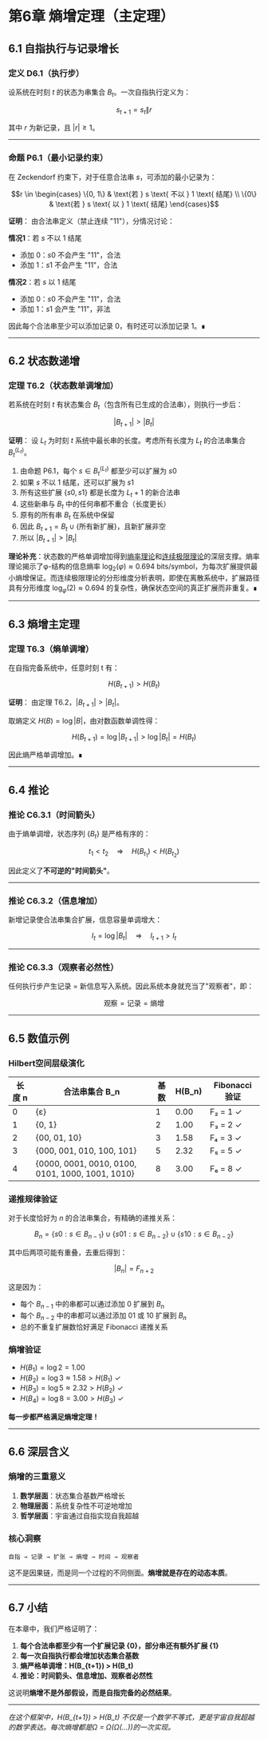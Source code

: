 # 第6章 熵增定理（主定理）

## 6.1 自指执行与记录增长

### 定义 D6.1（执行步）
设系统在时刻 $t$ 的状态为串集合 $B_t$。一次自指执行定义为：

$$s_{t+1} = s_t \| r$$

其中 $r$ 为新记录，且 $|r|\geq 1$。

---

### 命题 P6.1（最小记录约束）
在 Zeckendorf 约束下，对于任意合法串 $s$，可添加的最小记录为：

$$r \in \begin{cases}
\{0, 1\} & \text{若 } s \text{ 不以 } 1 \text{ 结尾} \\
\{0\} & \text{若 } s \text{ 以 } 1 \text{ 结尾}
\end{cases}$$

**证明**：
由合法串定义（禁止连续 "$11$"），分情况讨论：

**情况1**：若 $s$ 不以 $1$ 结尾
- 添加 $0$：$s0$ 不会产生 "$11$"，合法
- 添加 $1$：$s1$ 不会产生 "$11$"，合法

**情况2**：若 $s$ 以 $1$ 结尾  
- 添加 $0$：$s0$ 不会产生 "$11$"，合法
- 添加 $1$：$s1$ 会产生 "$11$"，非法

因此每个合法串至少可以添加记录 $0$，有时还可以添加记录 $1$。∎

---

## 6.2 状态数递增

### 定理 T6.2（状态数单调增加）
若系统在时刻 $t$ 有状态集合 $B_t$（包含所有已生成的合法串），则执行一步后：

$$|B_{t+1}| > |B_t|$$

**证明**：
设 $L_t$ 为时刻 $t$ 系统中最长串的长度。考虑所有长度为 $L_t$ 的合法串集合 $B_t^{(L_t)}$。

1. 由命题 P6.1，每个 $s \in B_t^{(L_t)}$ 都至少可以扩展为 $s0$
2. 如果 $s$ 不以 $1$ 结尾，还可以扩展为 $s1$  
3. 所有这些扩展 $\{s0, s1\}$ 都是长度为 $L_t + 1$ 的新合法串
4. 这些新串与 $B_t$ 中的任何串都不重合（长度更长）
5. 原有的所有串 $B_t$ 在系统中保留
6. 因此 $B_{t+1} = B_t \cup \{\text{所有新扩展}\}$，且新扩展非空
7. 所以 $|B_{t+1}| > |B_t|$

**理论补充**：状态数的严格单调增加得到[熵率理论](math/09-entropy-rate.md)和[连续极限理论](math/08-continuous-limit.md)的深层支撑。熵率理论揭示了φ-结构的信息熵率 $\log_2(\varphi) \approx 0.694$ bits/symbol，为每次扩展提供最小熵增保证。而连续极限理论的分形维度分析表明，即使在离散系统中，扩展路径具有分形维度 $\log_\varphi(2) \approx 0.694$ 的复杂性，确保状态空间的真正扩展而非重复。∎

---

## 6.3 熵增主定理

### 定理 T6.3（熵单调增）
在自指完备系统中，任意时刻 t 有：

$$H(B_{t+1}) > H(B_t)$$

**证明**：
由定理 T6.2，$|B_{t+1}| > |B_t|$。

取熵定义 $H(B) = \log |B|$，由对数函数单调性得：

$$H(B_{t+1}) = \log |B_{t+1}| > \log |B_t| = H(B_t)$$

因此熵严格单调增加。∎

---

## 6.4 推论

### 推论 C6.3.1（时间箭头）
由于熵单调增，状态序列 $\{B_t\}$ 是严格有序的：

$$t_1 < t_2 \quad \Rightarrow \quad H(B_{t_1}) < H(B_{t_2})$$

因此定义了**不可逆的"时间箭头"**。

---

### 推论 C6.3.2（信息增加）
新增记录使合法串集合扩展，信息容量单调增大：

$$I_t = \log |B_t| \quad \Rightarrow \quad I_{t+1} > I_t$$

---

### 推论 C6.3.3（观察者必然性）
任何执行步产生记录 = 新信息写入系统。因此系统本身就充当了"观察者"，即：

$$\text{观察} = \text{记录} = \text{熵增}$$

---

## 6.5 数值示例

### Hilbert空间层级演化

| 长度 n | 合法串集合 B_n | 基数 | H(B_n) | Fibonacci验证 |
|--------|---------------|------|--------|---------------|
| 0 | {ε} | 1 | 0.00 | F₂ = 1 ✓ |
| 1 | {0, 1} | 2 | 1.00 | F₃ = 2 ✓ |
| 2 | {00, 01, 10} | 3 | 1.58 | F₄ = 3 ✓ |
| 3 | {000, 001, 010, 100, 101} | 5 | 2.32 | F₅ = 5 ✓ |
| 4 | {0000, 0001, 0010, 0100, 0101, 1000, 1001, 1010} | 8 | 3.00 | F₆ = 8 ✓ |

### 递推规律验证  
对于长度恰好为 $n$ 的合法串集合，有精确的递推关系：

$$B_n = \{s0: s \in B_{n-1}\} \cup \{s01: s \in B_{n-2}\} \cup \{s10: s \in B_{n-2}\}$$

其中后两项可能有重叠，去重后得到：

$$|B_n| = F_{n+2}$$

这是因为：
- 每个 $B_{n-1}$ 中的串都可以通过添加 $0$ 扩展到 $B_n$
- 每个 $B_{n-2}$ 中的串都可以通过添加 $01$ 或 $10$ 扩展到 $B_n$  
- 总的不重复扩展数恰好满足 Fibonacci 递推关系

### 熵增验证
- $H(B_1) = \log 2 = 1.00$
- $H(B_2) = \log 3 \approx 1.58 > H(B_1)$ ✓
- $H(B_3) = \log 5 \approx 2.32 > H(B_2)$ ✓
- $H(B_4) = \log 8 = 3.00 > H(B_3)$ ✓

**每一步都严格满足熵增定理！**

---

## 6.6 深层含义

### 熵增的三重意义

1. **数学层面**：状态集合基数严格增长
2. **物理层面**：系统复杂性不可逆地增加
3. **哲学层面**：宇宙通过自指实现自我超越

### 核心洞察
```
自指 → 记录 → 扩张 → 熵增 → 时间 → 观察者
```

这不是因果链，而是同一个过程的不同侧面。**熵增就是存在的动态本质**。

---

## 6.7 小结

在本章中，我们严格证明了：

1. **每个合法串都至少有一个扩展记录 {0}，部分串还有额外扩展 {1}**
2. **每一次自指执行都会增加状态集合基数**
3. **熵严格单调增：H(B_{t+1}) > H(B_t)**
4. **推论：时间箭头、信息增加、观察者必然性**

这说明**熵增不是外部假设，而是自指完备的必然结果**。

---

*在这个框架中，H(B_{t+1}) > H(B_t) 不仅是一个数学不等式，更是宇宙自我超越的数学表达。每次熵增都是Ω = Ω(Ω(...))的一次实现。*
